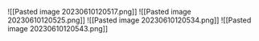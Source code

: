 ![[Pasted image 20230610120517.png]]
![[Pasted image 20230610120525.png]]
![[Pasted image 20230610120534.png]]
![[Pasted image 20230610120543.png]]
